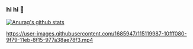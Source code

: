 ### hi hi 👋

<!--
**ptorrone/ptorrone** is a ✨ _special_ ✨ repository because its `README.md` (this file) appears on your GitHub profile.

Here are some ideas to get you started:

- 🔭 I’m currently working on ...
- 🌱 I’m currently learning ...
- 👯 I’m looking to collaborate on ...
- 🤔 I’m looking for help with ...
- 💬 Ask me about ...
- 📫 How to reach me: ...
- 😄 Pronouns: ...
- ⚡ Fun fact: ...
-->

[![Anurag's github stats](https://github-readme-stats.vercel.app/api?username=ptorrone)](https://github.com/anuraghazra/github-readme-stats)


https://user-images.githubusercontent.com/1685947/115119987-10fff080-9f79-11eb-8f15-977a38ae78f3.mp4

